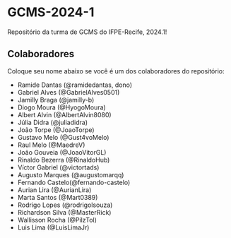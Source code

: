 # GCMS-2024-1
Repositório da turma de GCMS do IFPE-Recife, 2024.1!

## Colaboradores
Coloque seu nome abaixo se você é um dos colaboradores do repositório:
* Ramide Dantas (@ramidedantas, dono)
* Gabriel Alves (@GabrielAlves0501)
* Jamilly Braga (@jamilly-b)
* Diogo Moura (@HyogoMoura)
* Albert Alvin (@AlbertAlvin8080)
* Júlia Didra (@juliadidra)
* João Torpe (@JoaoTorpe)
* Gustavo Melo (@Gust4voMelo)
* Raul Melo (@MaedreV)
* João Gouveia (@JoaoVitorGL)
* Rinaldo Bezerra (@RinaldoHub)
* Víctor Gabriel (@victortads)
* Augusto Marques (@augustomarqq)
* Fernando Castelo(@fernando-castelo)
* Aurian Lira (@AurianLira)
* Marta Santos (@Mart0389)
* Rodrigo Lopes (@rodrigolsouza)
* Richardson Silva (@MasterRick)
* Wallisson Rocha (@PilzTol)
* Luis Lima (@LuisLimaJr)

